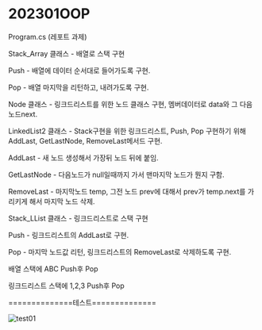 # 202301OOP

Program.cs (레포트 과제)

Stack_Array 클래스 - 배열로 스택 구현

Push - 배열에 데이터 순서대로 들어가도록 구현.

Pop - 배열 마지막을 리턴하고, 내려가도록 구현.


Node 클래스 - 링크드리스트를 위한 노드 클래스 구현, 멤버데이터로 data와 그 다음 노드next.

LinkedList2 클래스 - Stack구현을 위한 링크드리스트, Push, Pop 구현하기 위해 AddLast, GetLastNode, RemoveLast메서드 구현.

AddLast - 새 노드 생성해서 가장뒤 노드 뒤에 붙임.

GetLastNode - 다음노드가 null일때까지 가서 맨마지막 노드가 뭔지 구함.

RemoveLast - 마지막노드 temp, 그전 노드 prev에 대해서 prev가 temp.next를 가리키게 해서 마지막 노드 삭제.


Stack_LList 클래스 - 링크드리스트로 스택 구현

Push - 링크드리스트의 AddLast로 구현.

Pop - 마지막 노드값 리턴, 링크드리스트의 RemoveLast로 삭제하도록 구현.

배열 스택에 ABC Push후 Pop

링크드리스트 스택에 1,2,3 Push후 Pop

==============테스트==============

![test01](https://user-images.githubusercontent.com/128595962/226911057-dd5e20e0-4ce7-43ca-90fb-a74f3357925a.PNG)
